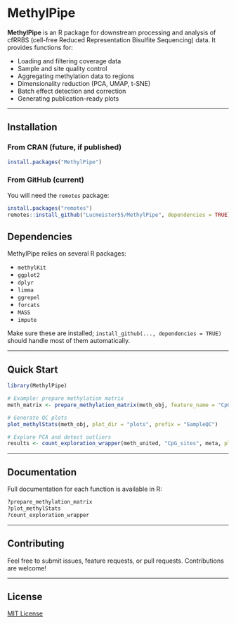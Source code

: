 # MethylPipe

**MethylPipe** is an R package for downstream processing and analysis of cfRRBS (cell-free Reduced Representation Bisulfite Sequencing) data. It provides functions for:

- Loading and filtering coverage data
- Sample and site quality control
- Aggregating methylation data to regions
- Dimensionality reduction (PCA, UMAP, t-SNE)
- Batch effect detection and correction
- Generating publication-ready plots

---

## Installation

### From CRAN (future, if published)
```R
install.packages("MethylPipe")
````

### From GitHub (current)

You will need the `remotes` package:

```R
install.packages("remotes")
remotes::install_github("Lucmeister55/MethylPipe", dependencies = TRUE)
```

## Dependencies

MethylPipe relies on several R packages:

* `methylKit`
* `ggplot2`
* `dplyr`
* `limma`
* `ggrepel`
* `forcats`
* `MASS`
* `impute`

Make sure these are installed; `install_github(..., dependencies = TRUE)` should handle most of them automatically.

---

## Quick Start

```R
library(MethylPipe)

# Example: prepare methylation matrix
meth_matrix <- prepare_methylation_matrix(meth_obj, feature_name = "CpG_sites")

# Generate QC plots
plot_methylStats(meth_obj, plot_dir = "plots", prefix = "SampleQC")

# Explore PCA and detect outliers
results <- count_exploration_wrapper(meth_united, "CpG_sites", meta, plot_path = "plots/PCA")
```

---

## Documentation

Full documentation for each function is available in R:

```R
?prepare_methylation_matrix
?plot_methylStats
?count_exploration_wrapper
```

---

## Contributing

Feel free to submit issues, feature requests, or pull requests. Contributions are welcome!

---

## License

[MIT License](LICENSE)

```
